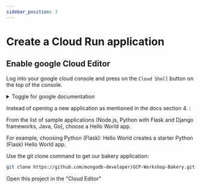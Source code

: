 ```yaml
---
sidebar_position: 3
---
```


# Create a Cloud Run application

## Enable google Cloud Editor

Log into your google cloud console and press on the `Cloud Shell` button on the top of the console. 

 <details>
    <summary>Toggle for google documentation</summary>
    <div>
      <iframe height="1000px" width="100%" src="https://cloud.google.com/shell/docs/deploy-cloud-run-app">
      </iframe>
    </div>
 </details>

Instead of opening a new application as mentioned in the docs section 4. :

  From the list of sample applications (Node.js, Python with Flask and Django frameworks, Java, Go), choose a Hello World app.

  For example, choosing Python (Flask): Hello World creates a starter Python (Flask) Hello World app.

  Use the git clone command to get our bakery application:

  ```sh
git clone https://github.com/mongodb-developer/GCP-Workshop-Bakery.git
  ```

  Open this project in the "Cloud Editor"


